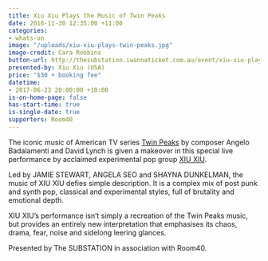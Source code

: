 ```yaml
---
title: Xiu Xiu Plays the Music of Twin Peaks
date: 2016-11-30 12:35:00 +11:00
categories:
- whats-on
image: "/uploads/xiu-xiu-plays-twin-peaks.jpg"
image-credit: Cara Robbins
button-url: http://thesubstation.iwannaticket.com.au/event/xiu-xiu-plays-the-music-of-twin-peaks-MTIwNjE
presented-by: Xiu Xiu (USA)
price: "$30 + booking fee"
datetime:
- 2017-06-23 20:00:00 +10:00
is-on-home-page: false
has-start-time: true
is-single-date: true
supporters: Room40
---
```


The iconic music of American TV series [Twin Peaks](https://en.wikipedia.org/wiki/Twin_Peaks) by composer Angelo Badalamenti and David Lynch is given a makeover in this special live performance by acclaimed experimental pop group [XIU XIU](http://www.xiuxiu.org/).

Led by JAMIE STEWART, ANGELA SEO and SHAYNA DUNKELMAN, the music of XIU XIU defies simple description. It is a complex mix of post punk and synth pop, classical and experimental styles, full of brutality and emotional depth.

XIU XIU’s performance isn’t simply a recreation of the Twin Peaks music, but provides an entirely new interpretation that emphasises its chaos, drama, fear, noise and sidelong leering glances.

Presented by The SUBSTATION in association with Room40.
